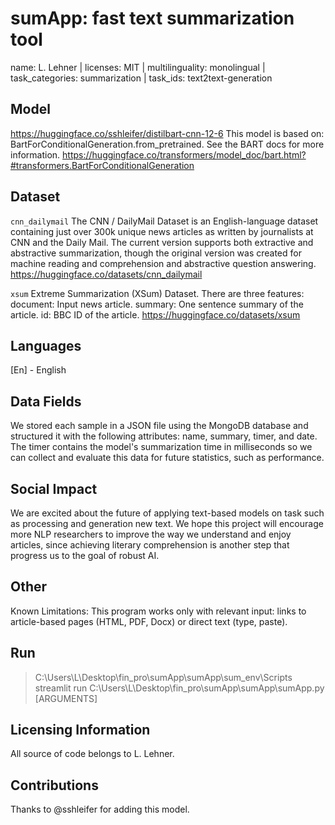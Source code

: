 # sumApp: fast text summarization tool

name: L. Lehner |
licenses: MIT |
multilinguality: monolingual |
task_categories: summarization |
task_ids: text2text-generation 

## Model
https://huggingface.co/sshleifer/distilbart-cnn-12-6
This model is based on:
BartForConditionalGeneration.from_pretrained. See the BART docs for more information.
https://huggingface.co/transformers/model_doc/bart.html?#transformers.BartForConditionalGeneration

## Dataset

 `cnn_dailymail`
  The CNN / DailyMail Dataset is an English-language dataset containing just over 300k unique news articles as written by journalists at CNN and the Daily Mail. The current version supports both extractive and abstractive summarization, though the original version was created for machine reading and comprehension and abstractive question answering.
  https://huggingface.co/datasets/cnn_dailymail

  `xsum`
  Extreme Summarization (XSum) Dataset.
  There are three features:
  document: Input news article.
  summary: One sentence summary of the article.
  id: BBC ID of the article.
  https://huggingface.co/datasets/xsum

## Languages
[En] - English

## Data Fields
We stored each sample in a JSON file using the MongoDB database and structured it with the following attributes: name, summary, timer, and date. The timer contains the model's summarization time in milliseconds so we can collect and evaluate this data for future statistics, such as performance.

## Social Impact
We are excited about the future of applying text-based models on task such as processing and generation new text. We hope this project will encourage more NLP researchers to improve the way we understand and enjoy articles, since achieving literary comprehension is another step that progress us to the goal of robust AI.

## Other 
Known Limitations:
This program works only with relevant input: links to article-based pages (HTML, PDF, Docx) or direct text (type, paste).

## Run

>C:\Users\L\Desktop\fin_pro\sumApp\sumApp\sum_env\Scripts
>streamlit run C:\Users\L\Desktop\fin_pro\sumApp\sumApp\sumApp.py [ARGUMENTS]

## Licensing Information
All source of code belongs to L. Lehner.

## Contributions
Thanks to @sshleifer for adding this model.
